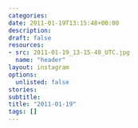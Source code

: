 ```yaml
---
categories:
date: 2011-01-19T13:15:48+00:00
description:
draft: false
resources:
- src: 2011-01-19_13-15-48_UTC.jpg
  name: "header"
layout: instagram
options:
  unlisted: false
stories:
subtitle:
title: "2011-01-19"
tags: []
---
```


 
